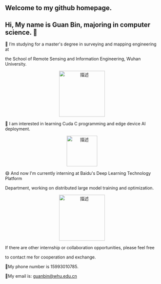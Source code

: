 ## Welcome to my github homepage.
## Hi, My name is **Guan Bin**, majoring in computer science. 👋
🔭 I’m  studying for a master's degree in surveying and mapping engineering at 

the School of Remote Sensing and Information Engineering, Wuhan University.
<div style="text-align: center;">
    <img src="https://github.com/user-attachments/assets/a0980b83-a502-41d9-90d7-b22d3595fe2c" alt="描述" style="width: 150px;">
</div>

🌱 I am interested in learning Cuda C programming and edge device AI deployment.
<div style="text-align: center;">
    <img src="https://github.com/user-attachments/assets/3eecb21a-61fa-43d6-ba26-4a3cb5203497" alt="描述" style="width: 100px;">
</div>

😄 And now I'm currently interning at Baidu's Deep Learning Technology Platform 

Department, working on distributed large model training and optimization.
<div style="text-align: center;">
    <img src="https://github.com/user-attachments/assets/87c4dfa1-02a0-4e74-b572-cb6b3737cc88" alt="描述" style="width: 150px;">
</div>

If there are other internship or collaboration opportunities, please feel free 

to contact me for cooperation and exchange.

💬My phone number is 15993010785.

💬My email is: guanbin@whu.edu.cn
<!--
**Glencsa/Glencsa** is a ✨ _special_ ✨ repository because its `README.md` (this file) appears on your GitHub profile.

Here are some ideas to get you started:

- 🔭 I’m currently working on ...
- 🌱 I’m currently learning ...
- 👯 I’m looking to collaborate on ...
- 🤔 I’m looking for help with ...
- 💬 Ask me about ...
- 📫 How to reach me: ...
- 😄 Pronouns: ...
- ⚡ Fun fact: ...
-->
